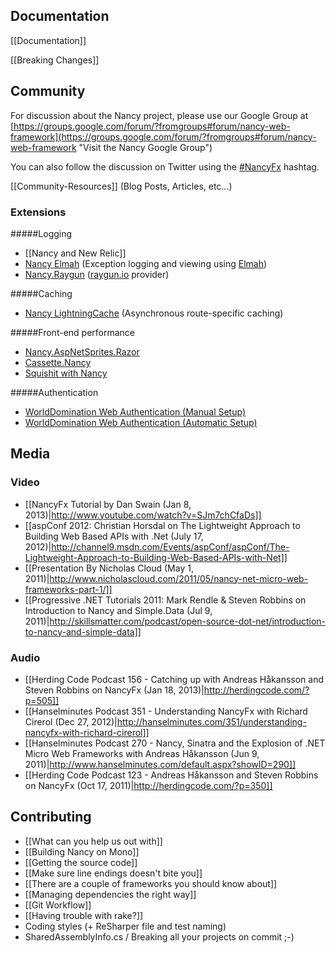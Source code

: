 ## Documentation

[[Documentation]]

[[Breaking Changes]]

## Community
For discussion about the Nancy project, please use our Google Group at [https://groups.google.com/forum/?fromgroups#forum/nancy-web-framework](https://groups.google.com/forum/?fromgroups#forum/nancy-web-framework "Visit the Nancy Google Group")

You can also follow the discussion on Twitter using the [#NancyFx](http://search.twitter.com/search?q=%23Nancyfx) hashtag.

[[Community-Resources]] (Blog Posts, Articles, etc...)

### Extensions
#####Logging 
- [[Nancy and New Relic]]
- [Nancy Elmah](https://github.com/creamdog/Nancy.Elmah) (Exception logging and viewing using [Elmah](https://code.google.com/p/elmah/))
- [Nancy.Raygun](http://nuget.org/packages/Nancy.Raygun/) ([raygun.io](http://www.raygun.io) provider)

#####Caching 

- [Nancy LightningCache](https://github.com/creamdog/Nancy.LightningCache) (Asynchronous route-specific caching)

#####Front-end performance 

- [Nancy.AspNetSprites.Razor](https://github.com/JefClaes/Nancy.AspNetSprites.Razor) 
- [Cassette.Nancy](https://github.com/ChrisMH/Cassette.Nancy)
- [Squishit with Nancy](https://github.com/NancyFx/Nancy/wiki/SquishIt-with-Nancy)

#####Authentication
- [WorldDomination Web Authentication (Manual Setup)](https://github.com/PureKrome/WorldDomination.Web.Authentication/wiki/NancyFX-Manual-Setup)
- [WorldDomination Web Authentication (Automatic Setup)](https://github.com/PureKrome/WorldDomination.Web.Authentication/wiki/NancyFX-Automatic-Setup)


## Media

### Video
* [[NancyFx Tutorial by Dan Swain (Jan 8, 2013)|http://www.youtube.com/watch?v=SJm7chCfaDs]]
* [[aspConf 2012: Christian Horsdal on The Lightweight Approach to Building Web Based APIs with .Net (July 17, 2012)|http://channel9.msdn.com/Events/aspConf/aspConf/The-Lightweight-Approach-to-Building-Web-Based-APIs-with-Net]]
* [[Presentation By Nicholas Cloud (May 1, 2011)|http://www.nicholascloud.com/2011/05/nancy-net-micro-web-frameworks-part-1/]]
* [[Progressive .NET Tutorials 2011: Mark Rendle & Steven Robbins on Introduction to Nancy and Simple.Data (Jul 9, 2011)|http://skillsmatter.com/podcast/open-source-dot-net/introduction-to-nancy-and-simple-data]]

### Audio
* [[Herding Code Podcast 156 - Catching up with Andreas Håkansson and Steven Robbins on NancyFx (Jan 18, 2013)|http://herdingcode.com/?p=505]]
* [[Hanselminutes Podcast 351 - Understanding NancyFx with Richard Cirerol (Dec 27, 2012)|http://hanselminutes.com/351/understanding-nancyfx-with-richard-cirerol]]
* [[Hanselminutes Podcast 270 - Nancy, Sinatra and the Explosion of .NET Micro Web Frameworks with Andreas 
Håkansson (Jun 9, 2011)|http://www.hanselminutes.com/default.aspx?showID=290]]
* [[Herding Code Podcast 123 - Andreas Håkansson and Steven Robbins on NancyFx (Oct 17, 2011)|http://herdingcode.com/?p=350]]

## Contributing

* [[What can you help us out with]]
* [[Building Nancy on Mono]]
* [[Getting the source code]]
* [[Make sure line endings doesn't bite you]]
* [[There are a couple of frameworks you should know about]]
* [[Managing dependencies the right way]]
* [[Git Workflow]]
* [[Having trouble with rake?]]
* Coding styles (+ ReSharper file and test naming)
* SharedAssemblyInfo.cs / Breaking all your projects on commit ;-)